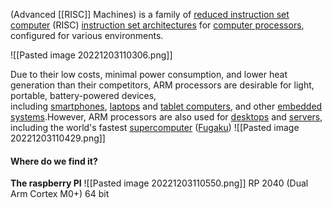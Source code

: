 (Advanced [[RISC]] Machines) 
is a family of [reduced instruction set computer](https://en.wikipedia.org/wiki/Reduced_instruction_set_computer "Reduced instruction set computer") (RISC) [instruction set architectures](https://en.wikipedia.org/wiki/Instruction_set_architecture "Instruction set architecture") for [computer processors](https://en.wikipedia.org/wiki/Central_processing_unit "Central processing unit"), configured for various environments.

![[Pasted image 20221203110306.png]]

Due to their low costs, minimal power consumption, and lower heat generation than their competitors, ARM processors are desirable for light, portable, battery-powered devices, including [smartphones](https://en.wikipedia.org/wiki/Smartphone "Smartphone"), [laptops](https://en.wikipedia.org/wiki/Laptop "Laptop") and [tablet computers](https://en.wikipedia.org/wiki/Tablet_computer "Tablet computer"), and other [embedded systems](https://en.wikipedia.org/wiki/Embedded_system "Embedded system").However, ARM processors are also used for [desktops](https://en.wikipedia.org/wiki/Desktop_computer "Desktop computer") and [servers](https://en.wikipedia.org/wiki/Server_(computing) "Server (computing)"), including the world's fastest [supercomputer](https://en.wikipedia.org/wiki/Supercomputer "Supercomputer") ([Fugaku](https://en.wikipedia.org/wiki/Fugaku_(supercomputer) "Fugaku (supercomputer)"))
![[Pasted image 20221203110429.png]]

#### Where do we find it?

**The raspberry PI**
![[Pasted image 20221203110550.png]]
RP 2040 (Dual Arm Cortex M0+) 64 bit
